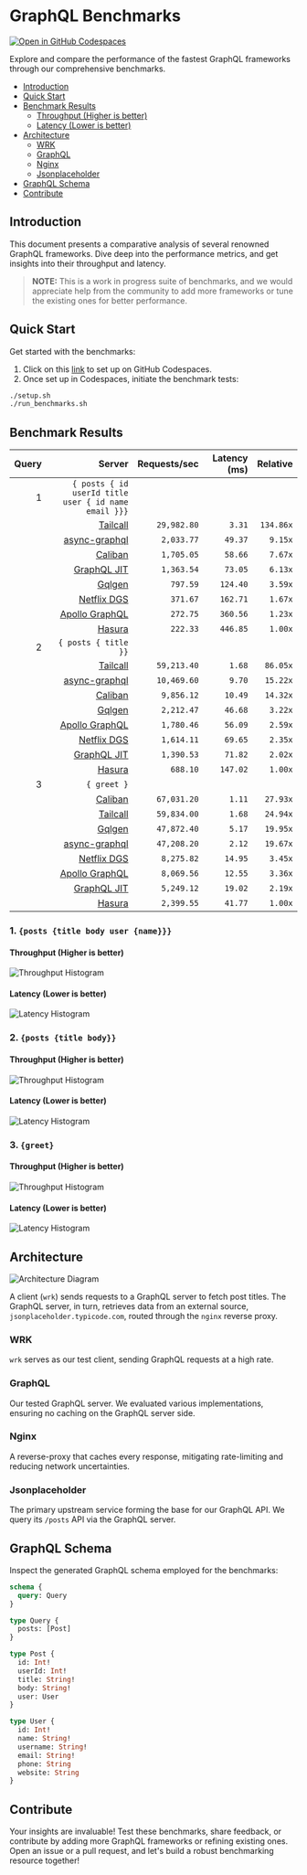 # GraphQL Benchmarks <!-- omit from toc -->

[![Open in GitHub Codespaces](https://github.com/codespaces/badge.svg)](https://codespaces.new/tailcallhq/graphql-benchmarks)

Explore and compare the performance of the fastest GraphQL frameworks through our comprehensive benchmarks.

- [Introduction](#introduction)
- [Quick Start](#quick-start)
- [Benchmark Results](#benchmark-results)
  - [Throughput (Higher is better)](#throughput-higher-is-better)
  - [Latency (Lower is better)](#latency-lower-is-better)
- [Architecture](#architecture)
  - [WRK](#wrk)
  - [GraphQL](#graphql)
  - [Nginx](#nginx)
  - [Jsonplaceholder](#jsonplaceholder)
- [GraphQL Schema](#graphql-schema)
- [Contribute](#contribute)

[Tailcall]: https://github.com/tailcallhq/tailcall
[Gqlgen]: https://github.com/99designs/gqlgen
[Apollo GraphQL]: https://github.com/apollographql/apollo-server
[Netflix DGS]: https://github.com/netflix/dgs-framework
[Caliban]: https://github.com/ghostdogpr/caliban
[async-graphql]: https://github.com/async-graphql/async-graphql
[Hasura]: https://github.com/hasura/graphql-engine
[GraphQL JIT]: https://github.com/zalando-incubator/graphql-jit

## Introduction

This document presents a comparative analysis of several renowned GraphQL frameworks. Dive deep into the performance metrics, and get insights into their throughput and latency.

> **NOTE:** This is a work in progress suite of benchmarks, and we would appreciate help from the community to add more frameworks or tune the existing ones for better performance.

## Quick Start

Get started with the benchmarks:

1. Click on this [link](https://codespaces.new/tailcallhq/graphql-benchmarks) to set up on GitHub Codespaces.
2. Once set up in Codespaces, initiate the benchmark tests:

```bash
./setup.sh
./run_benchmarks.sh
```

## Benchmark Results

<!-- PERFORMANCE_RESULTS_START -->

| Query | Server | Requests/sec | Latency (ms) | Relative |
|-------:|--------:|--------------:|--------------:|---------:|
| 1 | `{ posts { id userId title user { id name email }}}` |
|| [Tailcall] | `29,982.80` | `3.31` | `134.86x` |
|| [async-graphql] | `2,033.77` | `49.37` | `9.15x` |
|| [Caliban] | `1,705.05` | `58.66` | `7.67x` |
|| [GraphQL JIT] | `1,363.54` | `73.05` | `6.13x` |
|| [Gqlgen] | `797.59` | `124.40` | `3.59x` |
|| [Netflix DGS] | `371.67` | `162.71` | `1.67x` |
|| [Apollo GraphQL] | `272.75` | `360.56` | `1.23x` |
|| [Hasura] | `222.33` | `446.85` | `1.00x` |
| 2 | `{ posts { title }}` |
|| [Tailcall] | `59,213.40` | `1.68` | `86.05x` |
|| [async-graphql] | `10,469.60` | `9.70` | `15.22x` |
|| [Caliban] | `9,856.12` | `10.49` | `14.32x` |
|| [Gqlgen] | `2,212.47` | `46.68` | `3.22x` |
|| [Apollo GraphQL] | `1,780.46` | `56.09` | `2.59x` |
|| [Netflix DGS] | `1,614.11` | `69.65` | `2.35x` |
|| [GraphQL JIT] | `1,390.53` | `71.82` | `2.02x` |
|| [Hasura] | `688.10` | `147.02` | `1.00x` |
| 3 | `{ greet }` |
|| [Caliban] | `67,031.20` | `1.11` | `27.93x` |
|| [Tailcall] | `59,834.00` | `1.68` | `24.94x` |
|| [Gqlgen] | `47,872.40` | `5.17` | `19.95x` |
|| [async-graphql] | `47,208.20` | `2.12` | `19.67x` |
|| [Netflix DGS] | `8,275.82` | `14.95` | `3.45x` |
|| [Apollo GraphQL] | `8,069.56` | `12.55` | `3.36x` |
|| [GraphQL JIT] | `5,249.12` | `19.02` | `2.19x` |
|| [Hasura] | `2,399.55` | `41.77` | `1.00x` |

<!-- PERFORMANCE_RESULTS_END -->



### 1. `{posts {title body user {name}}}`
#### Throughput (Higher is better)

![Throughput Histogram](assets/req_sec_histogram1.png)

#### Latency (Lower is better)

![Latency Histogram](assets/latency_histogram1.png)

### 2. `{posts {title body}}`
#### Throughput (Higher is better)

![Throughput Histogram](assets/req_sec_histogram2.png)

#### Latency (Lower is better)

![Latency Histogram](assets/latency_histogram2.png)

### 3. `{greet}`
#### Throughput (Higher is better)

![Throughput Histogram](assets/req_sec_histogram3.png)

#### Latency (Lower is better)

![Latency Histogram](assets/latency_histogram3.png)

## Architecture

![Architecture Diagram](assets/architecture.png)

A client (`wrk`) sends requests to a GraphQL server to fetch post titles. The GraphQL server, in turn, retrieves data from an external source, `jsonplaceholder.typicode.com`, routed through the `nginx` reverse proxy.

### WRK

`wrk` serves as our test client, sending GraphQL requests at a high rate.

### GraphQL

Our tested GraphQL server. We evaluated various implementations, ensuring no caching on the GraphQL server side.

### Nginx

A reverse-proxy that caches every response, mitigating rate-limiting and reducing network uncertainties.

### Jsonplaceholder

The primary upstream service forming the base for our GraphQL API. We query its `/posts` API via the GraphQL server.

## GraphQL Schema

Inspect the generated GraphQL schema employed for the benchmarks:

```graphql
schema {
  query: Query
}

type Query {
  posts: [Post]
}

type Post {
  id: Int!
  userId: Int!
  title: String!
  body: String!
  user: User
}

type User {
  id: Int!
  name: String!
  username: String!
  email: String!
  phone: String
  website: String
}
```

## Contribute

Your insights are invaluable! Test these benchmarks, share feedback, or contribute by adding more GraphQL frameworks or refining existing ones. Open an issue or a pull request, and let's build a robust benchmarking resource together!
